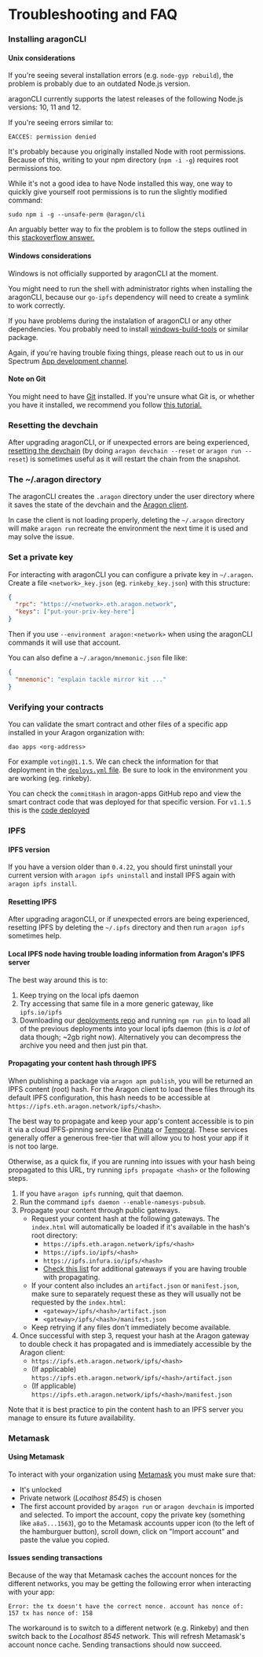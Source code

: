 # Troubleshooting and FAQ

### Installing aragonCLI

#### Unix considerations <a href="#unix-considerations" id="unix-considerations"></a>

If you're seeing several installation errors (e.g. `node-gyp rebuild`), the problem is probably due to an outdated Node.js version.

aragonCLI currently supports the latest releases of the following Node.js versions: 10, 11 and 12.

If you're seeing errors similar to:

```
EACCES: permission denied
```

It's probably because you originally installed Node with root permissions. Because of this, writing to your npm directory (`npm -i -g`) requires root permissions too.

While it's not a good idea to have Node installed this way, one way to quickly give yourself root permissions is to run the slightly modified command:

```
sudo npm i -g --unsafe-perm @aragon/cli
```

An arguably better way to fix the problem is to follow the steps outlined in this [stackoverflow answer.](https://stackoverflow.com/a/24404451)

#### Windows considerations <a href="#windows-considerations" id="windows-considerations"></a>

Windows is not officially supported by aragonCLI at the moment.

You might need to run the shell with administrator rights when installing the aragonCLI, because our `go-ipfs` dependency will need to create a symlink to work correctly.

If you have problems during the instalation of aragonCLI or any other dependencies. You probably need to install [windows-build-tools](https://www.npmjs.com/package/windows-build-tools) or similar package.

Again, if you're having trouble fixing things, please reach out to us in our Spectrum [App development channel](https://spectrum.chat/aragon/app-development).

#### Note on Git <a href="#note-on-git" id="note-on-git"></a>

You might need to have [Git](https://git-scm.com) installed. If you're unsure what Git is, or whether you have it installed, we recommend you follow [this tutorial.](https://www.learnenough.com/git-tutorial/getting\_started)

### Resetting the devchain <a href="#resetting-the-devchain" id="resetting-the-devchain"></a>

After upgrading aragonCLI, or if unexpected errors are being experienced, [resetting the devchain](https://hack.aragon.org/docs/cli-main-commands.html#aragon-devchain) (by doing `aragon devchain --reset` or `aragon run --reset`) is sometimes useful as it will restart the chain from the snapshot.

### The \~/.aragon directory <a href="#the-aragon-directory" id="the-aragon-directory"></a>

The aragonCLI creates the `.aragon` directory under the user directory where it saves the state of the devchain and the [Aragon client](https://hack.aragon.org/docs/client).

In case the client is not loading properly, deleting the `~/.aragon` directory will make `aragon run` recreate the environment the next time it is used and may solve the issue.

### Set a private key <a href="#set-a-private-key" id="set-a-private-key"></a>

For interacting with aragonCLI you can configure a private key in `~/.aragon`. Create a file `<network>_key.json` (eg. `rinkeby_key.json`) with this structure:

```json
{
  "rpc": "https://<network>.eth.aragon.network",
  "keys": ["put-your-priv-key-here"]
}
```

Then if you use `--environment aragon:<network>` when using the aragonCLI commands it will use that account.

You can also define a `~/.aragon/mnemonic.json` file like:

```json
{
  "mnemonic": "explain tackle mirror kit ..."
}
```

### Verifying your contracts <a href="#verifying-your-contracts" id="verifying-your-contracts"></a>

You can validate the smart contract and other files of a specific app installed in your Aragon organization with:

```
dao apps <org-address>
```

For example `voting@1.1.5`. We can check the information for that deployment in the [`deploys.yml` file](https://github.com/aragon/deployments/blob/470c6929674a4afe4f89f9a6917578f7e9486d39/environments/rinkeby/deploys.yml#L40). Be sure to look in the environment you are working (eg. rinkeby).

You can check the `commitHash` in aragon-apps GitHub repo and view the smart contract code that was deployed for that specific version. For `v1.1.5` this is the [code deployed](https://github.com/aragon/aragon-apps/blob/d99b6e9d62d3de47601077adb6b3b14fbe92f8a9/apps/voting/contracts/Voting.sol)

### IPFS <a href="#ipfs" id="ipfs"></a>

#### IPFS version <a href="#ipfs-version" id="ipfs-version"></a>

If you have a version older than `0.4.22`, you should first uninstall your current version with `aragon ipfs uninstall` and install IPFS again with `aragon ipfs install`.

#### Resetting IPFS <a href="#resetting-ipfs" id="resetting-ipfs"></a>

After upgrading aragonCLI, or if unexpected errors are being experienced, resetting IPFS by deleting the `~/.ipfs` directory and then run `aragon ipfs` sometimes help.

#### Local IPFS node having trouble loading information from Aragon's IPFS server <a href="#local-ipfs-node-having-trouble-loading-information-from-aragon-s-ipfs-server" id="local-ipfs-node-having-trouble-loading-information-from-aragon-s-ipfs-server"></a>

The best way around this is to:

1. Keep trying on the local ipfs daemon
2. Try accessing that same file in a more generic gateway, like `ipfs.io/ipfs`
3. Downloading our [deployments repo](https://github.com/aragon/deployments) and running `npm run pin` to load all of the previous deployments into your local ipfs daemon (this is _a lot_ of data though; \~2gb right now). Alternatively you can decompress the archive you need and then just pin that.

#### Propagating your content hash through IPFS <a href="#propagating-your-content-hash-through-ipfs" id="propagating-your-content-hash-through-ipfs"></a>

When publishing a package via `aragon apm publish`, you will be returned an IPFS content (root) hash. For the Aragon client to load these files through its default IPFS configuration, this hash needs to be accessible at `https://ipfs.eth.aragon.network/ipfs/<hash>`.

The best way to propagate and keep your app's content accessible is to pin it via a cloud IPFS-pinning service like [Pinata](https://pinata.cloud) or [Temporal](https://temporal.cloud). These services generally offer a generous free-tier that will allow you to host your app if it is not too large.

Otherwise, as a quick fix, if you are running into issues with your hash being propagated to this URL, try running `ipfs propagate <hash>` or the following steps.

1. If you have `aragon ipfs` running, quit that daemon.
2. Run the command `ipfs daemon --enable-namesys-pubsub`.
3. Propagate your content through public gateways.
   * Request your content hash at the following gateways. The `index.html` will automatically be loaded if it's available in the hash's root directory:
     * `https://ipfs.eth.aragon.network/ipfs/<hash>`
     * `https://ipfs.io/ipfs/<hash>`
     * `https://ipfs.infura.io/ipfs/<hash>`
     * [Check this list](https://discuss.ipfs.io/t/curated-list-of-ipfs-gateways/620) for additional gateways if you are having trouble with propagating.
   * If your content also includes an `artifact.json` or `manifest.json`, make sure to separately request these as they will usually not be requested by the `index.html`:
     * `<gateway>/ipfs/<hash>/artifact.json`
     * `<gateway>/ipfs/<hash>/manifest.json`
   * Keep retrying if any files don't immediately become available.
4. Once successful with step 3, request your hash at the Aragon gateway to double check it has propagated and is immediately accessible by the Aragon client:
   * `https://ipfs.eth.aragon.network/ipfs/<hash>`
   * (If applicable) `https://ipfs.eth.aragon.network/ipfs/<hash>/artifact.json`
   * (If applicable) `https://ipfs.eth.aragon.network/ipfs/<hash>/manifest.json`

Note that it is best practice to pin the content hash to an IPFS server you manage to ensure its future availability.

### Metamask <a href="#metamask" id="metamask"></a>

#### Using Metamask <a href="#using-metamask" id="using-metamask"></a>

To interact with your organization using [Metamask](https://metamask.io) you must make sure that:

* It's unlocked
* Private network (_Localhost 8545_) is chosen
* The first account provided by `aragon run` or `aragon devchain` is imported and selected. To import the account, copy the private key (something like `a8a5...1563`), go to the Metamask accounts upper icon (to the left of the hamburguer button), scroll down, click on "Import account" and paste the value you copied.

#### Issues sending transactions <a href="#issues-sending-transactions" id="issues-sending-transactions"></a>

Because of the way that Metamask caches the account nonces for the different networks, you may be getting the following error when interacting with your app:

```
Error: the tx doesn't have the correct nonce. account has nonce of: 157 tx has nonce of: 158
```

The workaround is to switch to a different network (e.g. Rinkeby) and then switch back to the _Localhost 8545_ network. This will refresh Metamask's account nonce cache. Sending transactions should now succeed.

